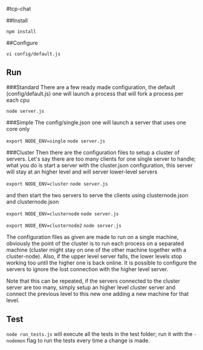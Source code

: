 #tcp-chat

##Install

`npm install`

##Configure

`vi config/default.js`

## Run

###Standard
There are a few ready made configuration, the default (config/default.js) one will launch a process that will fork a process per each cpu

`node server.js`

###Simple
The config/single.json one will launch a server that uses one core only

`export NODE_ENV=single`
`node server.js`

###Cluster
Then there are the configuration files to setup a cluster of servers. Let's say there are too many clients for one single server to handle; what you do is start
a server with the cluster.json configuration, this server will stay at an higher level and will server lower-level servers

`export NODE_ENV=cluster`
`node server.js`

and then start the two servers to serve the clients using clusternode.json and clusternode.json

`export NODE_ENV=clusternode`
`node server.js`

`export NODE_ENV=clusternode2`
`node server.js`


The configuration files as given are made to run on a single machine, obviously the point of the cluster is to run each process on a separated machine (cluster
might stay on one of the other machine together with a cluster-node). Also, if the upper level server falls, the lower levels stop working too until the higher
one is back online. It is possible to configure the servers to ignore the lost connection with the higher level server.

Note that this can be repeated, if the servers connected to the cluster server are too many, simply setup an higher level cluster server and connect the previous level
to this new one adding a new machine for that level.

## Test

`node run_tests.js` will execute all the tests in the test folder; run it with the `-nodemon` flag to run the tests every time a change is made.
